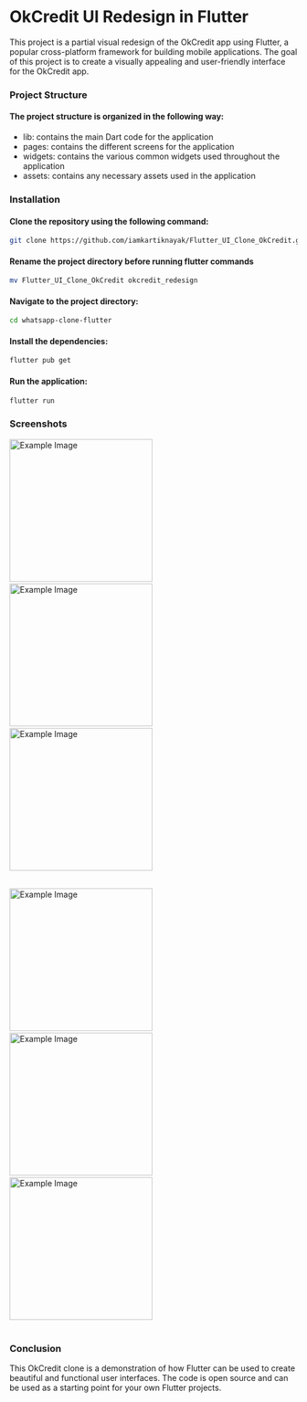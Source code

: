 # OkCredit UI Redesign in Flutter
This project is a partial visual redesign of the OkCredit app using Flutter, a popular cross-platform framework for building mobile applications. The goal of this project is to create a visually appealing and user-friendly interface for the OkCredit app.

### Project Structure
 #### The project structure is organized in the following way:

* lib: contains the main Dart code for the application
* pages: contains the different screens for the application
* widgets: contains the various common widgets used throughout the application
* assets: contains any necessary assets used in the application 

### Installation
#### Clone the repository using the following command:
```bash    
git clone https://github.com/iamkartiknayak/Flutter_UI_Clone_OkCredit.git
```
#### Rename the project directory before running flutter commands
```bash
mv Flutter_UI_Clone_OkCredit okcredit_redesign
```
#### Navigate to the project directory:
```bash 
cd whatsapp-clone-flutter
```
#### Install the dependencies:
```bash 
flutter pub get
```
#### Run the application:
```bash 
flutter run
```
### Screenshots

<img src="./screenshots/ledger.jpg" alt="Example Image" width="250">&nbsp;&nbsp;&nbsp;
<img src="./screenshots/accounts.jpg" alt="Example Image" width="250">&nbsp;&nbsp;&nbsp;
<img src="./screenshots/add_contact.jpg" alt="Example Image" width="250"><br><br>

<img src="./screenshots/settings.jpg" alt="Example Image" width="250">&nbsp;&nbsp;&nbsp;
<img src="./screenshots/profile.jpg" alt="Example Image" width="250">&nbsp;&nbsp;&nbsp;
<img src="./screenshots/account.jpg" alt="Example Image" width="250"><br><br>


### Conclusion
This OkCredit clone is a demonstration of how Flutter can be used to create beautiful and functional user interfaces. The code is open source and can be used as a starting point for your own Flutter projects.
